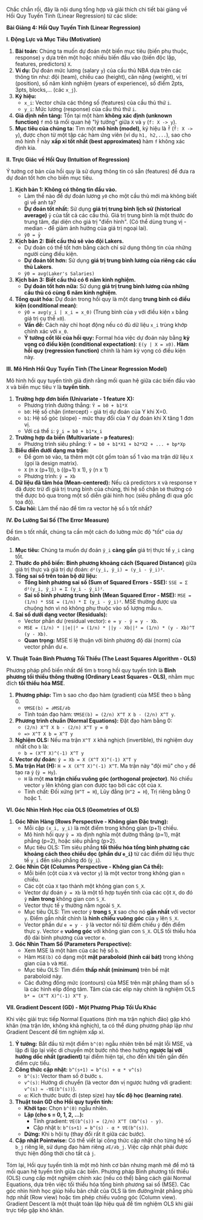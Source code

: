 Chắc chắn rồi, đây là nội dung tổng hợp và giải thích chi tiết bài giảng về Hồi Quy Tuyến Tính (Linear Regression) từ các slide:

**Bài Giảng 4: Hồi Quy Tuyến Tính (Linear Regression)**

**I. Động Lực và Mục Tiêu (Motivation)**

1.  **Bài toán:** Chúng ta muốn dự đoán một biến mục tiêu (biến phụ thuộc, response) `y` dựa trên một hoặc nhiều biến đầu vào (biến độc lập, features, predictors) `X`.
2.  **Ví dụ:** Dự đoán mức lương (salary `y`) của cầu thủ NBA dựa trên các thông tin như: đội (team), chiều cao (height), cân nặng (weight), vị trí (position), số năm kinh nghiệm (years of experience), số điểm 2pts, 3pts, blocks,... (các `x_j`).
3.  **Ký hiệu:**
    *   `x_i`: Vector chứa các thông số (features) của cầu thủ thứ `i`.
    *   `y_i`: Mức lương (response) của cầu thủ thứ `i`.
4.  **Giả định nền tảng:** Tồn tại một hàm **không xác định (unknown function)** `f` mô tả mối quan hệ "lý tưởng" giữa `X` và `y` (`f: X -> y`).
5.  **Mục tiêu của chúng ta:** Tìm một **mô hình (model)**, ký hiệu là `f̂` (`f̂: X -> y`), được chọn từ một tập các hàm ứng viên (ví dụ `h1, h2,...`), sao cho mô hình `f̂` này **xấp xỉ tốt nhất (best approximates)** hàm `f` không xác định kia.

**II. Trực Giác về Hồi Quy (Intuition of Regression)**

Ý tưởng cơ bản của hồi quy là sử dụng thông tin có sẵn (features) để đưa ra dự đoán tốt hơn cho biến mục tiêu.

1.  **Kịch bản 1: Không có thông tin đầu vào.**
    *   Làm thế nào để dự đoán lương `y0` cho một cầu thủ mới mà không biết gì về anh ta?
    *   **Dự đoán tốt nhất:** Sử dụng **giá trị trung bình lịch sử (historical average)** `ȳ` của tất cả các cầu thủ. Giá trị trung bình là một thước đo trung tâm, đại diện cho giá trị "điển hình". (Có thể dùng trung vị - median - để giảm ảnh hưởng của giá trị ngoại lai).
    *   `ŷ0 = ȳ`
2.  **Kịch bản 2: Biết cầu thủ sẽ vào đội Lakers.**
    *   Dự đoán có thể tốt hơn bằng cách chỉ sử dụng thông tin của những người cùng điều kiện.
    *   **Dự đoán tốt hơn:** Sử dụng **giá trị trung bình lương của riêng các cầu thủ Lakers**.
    *   `ŷ0 = avg(Laker's Salaries)`
3.  **Kịch bản 3: Biết cầu thủ có 6 năm kinh nghiệm.**
    *   **Dự đoán tốt hơn nữa:** Sử dụng **giá trị trung bình lương của những cầu thủ có cùng 6 năm kinh nghiệm**.
4.  **Tổng quát hóa:** Dự đoán trong hồi quy là một dạng **trung bình có điều kiện (conditional mean)**:
    *   `ŷ0 = avg(y_i | x_i = x_0)` (Trung bình của `y` với điều kiện `x` bằng giá trị cụ thể `x0`).
    *   **Vấn đề:** Cách này chỉ hoạt động nếu có đủ dữ liệu `x_i` trùng khớp chính xác với `x_0`.
    *   **Ý tưởng cốt lõi của hồi quy:** Formal hóa việc dự đoán này bằng **kỳ vọng có điều kiện (conditional expectation)**: `E(y | X = x0)`. **Hàm hồi quy (regression function)** chính là hàm kỳ vọng có điều kiện này.

**III. Mô Hình Hồi Quy Tuyến Tính (The Linear Regression Model)**

Mô hình hồi quy tuyến tính giả định rằng mối quan hệ giữa các biến đầu vào `X` và biến mục tiêu `Y` là **tuyến tính**.

1.  **Trường hợp đơn biến (Univariate - 1 feature X):**
    *   Phương trình đường thẳng: `Ŷ = b0 + b1*X`
    *   `b0`: Hệ số chặn (intercept) - giá trị dự đoán của Y khi X=0.
    *   `b1`: Hệ số góc (slope) - mức thay đổi của Y dự đoán khi X tăng 1 đơn vị.
    *   Với cá thể `i`: `ŷ_i = b0 + b1*x_i`
2.  **Trường hợp đa biến (Multivariate - p features):**
    *   Phương trình siêu phẳng: `Ŷ = b0 + b1*X1 + b2*X2 + ... + bp*Xp`
3.  **Biểu diễn dưới dạng ma trận:**
    *   Để gom `b0` vào, ta thêm một cột gồm toàn số 1 vào ma trận dữ liệu `X` (gọi là design matrix).
    *   `X` (n x (p+1)), `b` ((p+1) x 1), `ŷ` (n x 1)
    *   Phương trình: `ŷ = Xb`
4.  **Dữ liệu đã tâm hóa (Mean-centered):** Nếu cả predictors `X` và response `Y` đã được trừ đi giá trị trung bình của chúng, thì hệ số chặn `b0` thường có thể được bỏ qua trong một số diễn giải hình học (siêu phẳng đi qua gốc tọa độ).
5.  **Câu hỏi:** Làm thế nào để tìm ra vector hệ số `b` tốt nhất?

**IV. Đo Lường Sai Số (The Error Measure)**

Để tìm `b` tốt nhất, chúng ta cần một cách đo lường mức độ "tốt" của dự đoán.

1.  **Mục tiêu:** Chúng ta muốn dự đoán `ŷ_i` **càng gần** giá trị thực tế `y_i` càng tốt.
2.  **Thước đo phổ biến:** **Bình phương khoảng cách (Squared Distance)** giữa giá trị thực và giá trị dự đoán: `d²(y_i, ŷ_i) = (y_i - ŷ_i)²`.
3.  **Tổng sai số trên toàn bộ dữ liệu:**
    *   **Tổng bình phương sai số (Sum of Squared Errors - SSE):** `SSE = Σ d²(y_i, ŷ_i) = Σ (y_i - ŷ_i)²`.
    *   **Sai số bình phương trung bình (Mean Squared Error - MSE):** `MSE = (1/n) * SSE = (1/n) * Σ (y_i - ŷ_i)²`. MSE thường được ưa chuộng hơn vì nó không phụ thuộc vào số lượng mẫu `n`.
4.  **Sai số dưới dạng vector (Residuals):**
    *   Vector phần dư (residual vector): `e = y - ŷ = y - Xb`.
    *   `MSE = (1/n) * ||e||² = (1/n) * ||y - Xb||² = (1/n) * (y - Xb)^T (y - Xb)`.
    *   **Quan trọng:** MSE tỉ lệ thuận với bình phương độ dài (norm) của vector phần dư `e`.

**V. Thuật Toán Bình Phương Tối Thiểu (The Least Squares Algorithm - OLS)**

Phương pháp phổ biến nhất để tìm `b` trong hồi quy tuyến tính là **Bình phương tối thiểu thông thường (Ordinary Least Squares - OLS)**, nhằm mục đích **tối thiểu hóa MSE**.

1.  **Phương pháp:** Tìm `b` sao cho đạo hàm (gradient) của MSE theo `b` bằng 0.
    *   `∇MSE(b) = ∂MSE/∂b`
    *   Tính toán đạo hàm: `∇MSE(b) = (2/n) X^T X b - (2/n) X^T y`.
2.  **Phương trình chuẩn (Normal Equations):** Đặt đạo hàm bằng 0:
    *   `(2/n) X^T X b - (2/n) X^T y = 0`
    *   `=> X^T X b = X^T y`
3.  **Nghiệm OLS:** Nếu ma trận `X^T X` khả nghịch (invertible), thì nghiệm duy nhất cho `b` là:
    *   `b = (X^T X)^(-1) X^T y`
4.  **Vector dự đoán:** `ŷ = Xb = X (X^T X)^(-1) X^T y`
5.  **Ma trận Hat (H):** `H = X (X^T X)^(-1) X^T`. Ma trận này "đội mũ" cho `y` để tạo ra `ŷ` (`ŷ = Hy`).
    *   `H` là một **ma trận chiếu vuông góc (orthogonal projector)**. Nó chiếu vector `y` lên không gian con được tạo bởi các cột của `X`.
    *   Tính chất: Đối xứng (`H^T = H`), Lũy đẳng (`H^2 = H`), Trị riêng bằng 0 hoặc 1.

**VI. Góc Nhìn Hình Học của OLS (Geometries of OLS)**

1.  **Góc Nhìn Hàng (Rows Perspective - Không gian Đặc trưng):**
    *   Mỗi cặp `(x_i, y_i)` là một điểm trong không gian (p+1) chiều.
    *   Mô hình hồi quy `ŷ = Xb` định nghĩa một đường thẳng (p=1), mặt phẳng (p=2), hoặc siêu phẳng (p>2).
    *   Mục tiêu OLS: Tìm siêu phẳng **tối thiểu hóa tổng bình phương các khoảng cách theo chiều dọc (phần dư `e_i`)** từ các điểm dữ liệu thực tế `y_i` đến siêu phẳng đó (`ŷ_i`).
2.  **Góc Nhìn Cột (Columns Perspective - Không gian Cá thể):**
    *   Mỗi biến (cột của `X` và vector `y`) là một vector trong không gian `n` chiều.
    *   Các cột của `X` tạo thành một không gian con `S_X`.
    *   Vector dự đoán `ŷ = Xb` là một tổ hợp tuyến tính của các cột `X`, do đó `ŷ` **nằm trong** không gian con `S_X`.
    *   Vector thực tế `y` thường nằm ngoài `S_X`.
    *   Mục tiêu OLS: Tìm vector `ŷ` **trong `S_X`** sao cho nó **gần nhất** với vector `y`. Điểm gần nhất chính là **hình chiếu vuông góc** của `y` lên `S_X`.
    *   Vector phần dư `e = y - ŷ` là vector nối từ điểm chiếu `ŷ` đến điểm thực `y`. Vector `e` **vuông góc** với không gian con `S_X`. OLS tối thiểu hóa độ dài bình phương của vector `e`.
3.  **Góc Nhìn Tham Số (Parameters Perspective):**
    *   Xem MSE là một hàm của các hệ số `b`.
    *   Hàm `MSE(b)` có dạng một **mặt paraboloid (hình cái bát)** trong không gian của `b` và `MSE`.
    *   Mục tiêu OLS: Tìm điểm **thấp nhất (minimum)** trên bề mặt paraboloid này.
    *   Các đường đồng mức (contours) của MSE trên mặt phẳng tham số `b` là các hình elip đồng tâm. Tâm của các elip này chính là nghiệm OLS `b* = (X^T X)^(-1) X^T y`.

**VII. Gradient Descent (GD) - Một Phương Pháp Tối Ưu Khác**

Khi việc giải trực tiếp Normal Equations (tính ma trận nghịch đảo) gặp khó khăn (ma trận lớn, không khả nghịch), ta có thể dùng phương pháp lặp như Gradient Descent để tìm nghiệm xấp xỉ.

1.  **Ý tưởng:** Bắt đầu từ một điểm `b^(0)` ngẫu nhiên trên bề mặt lỗi MSE, và lặp đi lặp lại việc di chuyển một bước nhỏ theo hướng **ngược lại với hướng dốc nhất (gradient)** tại điểm hiện tại, cho đến khi tiến gần đến điểm cực tiểu.
2.  **Công thức cập nhật:** `b^(s+1) = b^(s) + α * v^(s)`
    *   `b^(s)`: Vector tham số ở bước `s`.
    *   `v^(s)`: Hướng di chuyển (là vector đơn vị ngược hướng với gradient: `v^(s) ≈ -∇E(b^(s))`).
    *   `α`: Kích thước bước đi (step size) hay **tốc độ học (learning rate)**.
3.  **Thuật toán GD cho Hồi quy tuyến tính:**
    *   **Khởi tạo:** Chọn `b^(0)` ngẫu nhiên.
    *   **Lặp (cho s = 0, 1, 2, ...):**
        *   Tính gradient: `∇E(b^(s)) = (2/n) X^T (Xb^(s) - y)`.
        *   Cập nhật `b`: `b^(s+1) = b^(s) - α * ∇E(b^(s))`.
    *   **Dừng:** Khi `b` hội tụ (thay đổi rất ít giữa các bước).
4.  **Cập nhật Pointwise:** Có thể viết lại công thức cập nhật cho từng hệ số `b_j` riêng lẻ, sử dụng đạo hàm riêng `∂E/∂b_j`. Việc cập nhật phải được thực hiện đồng thời cho tất cả `j`.

Tóm lại, Hồi quy tuyến tính là một mô hình cơ bản nhưng mạnh mẽ để mô tả mối quan hệ tuyến tính giữa các biến. Phương pháp Bình phương tối thiểu (OLS) cung cấp một nghiệm chính xác (nếu có thể) bằng cách giải Normal Equations, dựa trên việc tối thiểu hóa tổng bình phương sai số (MSE). Các góc nhìn hình học giúp hiểu bản chất của OLS là tìm đường/mặt phẳng phù hợp nhất (Row view) hoặc tìm phép chiếu vuông góc (Column view). Gradient Descent là một thuật toán lặp hiệu quả để tìm nghiệm OLS khi giải trực tiếp gặp khó khăn.